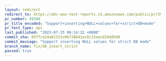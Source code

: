 ```yaml
---
layout: redirect
redirect_to: https://a8c-woo-test-reports.s3.amazonaws.com/public/pr/39396/api/index.html
pr_number: 39396
pr_title_encoded: "Support+inserting+NULL+values+for+strict+DB+mode"
pr_test_type: api
last_published: "2023-07-25 06:14:22 +0000"
commit_sha: 83ffca14a01223c06728b41ac8c15eecd24dd5d9
commit_message: "Support inserting NULL values for strict DB mode"
branch_name: fix/db_insert_strict
passed: true
---
```

